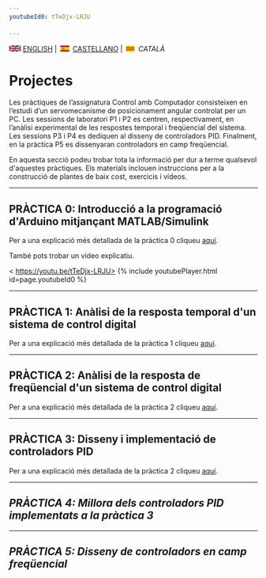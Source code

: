 ```yaml
---
youtubeId0: tTeDjx-LRJU

---
```




<img src="en.png" alt="English"> [ENGLISH](projects.md) | <img src="es.png" alt="Castellano"> [CASTELLANO](proyectos.md) | <img src="ca.png" alt="Català"> *CATALÀ*


# Projectes

Les pràctiques de l’assignatura Control amb Computador consisteixen en l’estudi d’un servomecanisme de posicionament angular controlat per un PC. Les sessions de laboratori P1 i P2 es centren, respectivament, en l’anàlisi experimental de les respostes temporal i freqüencial del sistema. Les sessions P3 i P4 es dediquen al disseny de controladors PID. Finalment, en la pràctica P5 es dissenyaran controladors en camp freqüencial.

En aquesta secció podeu trobar tota la informació per dur a terme qualsevol d'aquestes pràctiques. Els materials inclouen instruccions per a la construcció de plantes de baix cost, exercicis i vídeos.

<hr/>

## PRÀCTICA 0: Introducció a la programació d'Arduino mitjançant MATLAB/Simulink

Per a una explicació més detallada de la pràctica 0 cliqueu [aquí](P0_ca.html).

També pots trobar un vídeo explicatiu.

< https://youtu.be/tTeDjx-LRJU>
{% include youtubePlayer.html id=page.youtubeId0 %}
<br />


<hr/>

## PRÀCTICA 1: Anàlisi de la resposta temporal d'un sistema de control digital

Per a una explicació més detallada de la pràctica 1 cliqueu [aquí](P1_ca.html).

<hr/>

## PRÀCTICA 2: Anàlisi de la resposta de freqüencial d'un sistema de control digital

Per a una explicació més detallada de la pràctica 2 cliqueu [aquí](P2_ca.html).

<hr/>

## PRÀCTICA 3: Disseny i implementació de controladors PID

Per a una explicació més detallada de la pràctica 2 cliqueu [aquí](P2_ca.html).

<hr/>

## *PRÀCTICA 4: Millora dels controladors PID implementats a la pràctica 3*

<hr/>

## *PRÀCTICA 5: Disseny de controladors en camp freqüencial*
